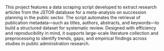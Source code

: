 This project features a data scraping script developed to extract research articles from the JSTOR database for a meta-analysis on succession planning in the public sector. The script automates the retrieval of publication metadata—such as titles, authors, abstracts, and keywords—to build a structured dataset for systematic review. Designed with efficiency and reproducibility in mind, it supports large-scale literature collection and preprocessing to identify trends, gaps, and empirical findings across studies in public administration research.

